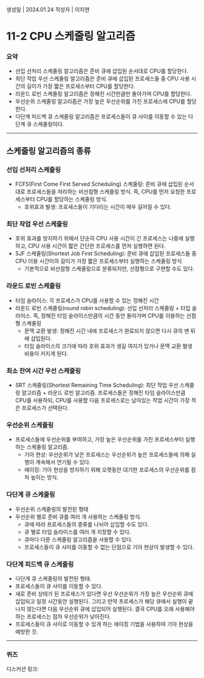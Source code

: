 생성일 | 2024.01.24
작성자 | 이지현
# 11-2 CPU 스케줄링 알고리즘

### 요약
- 선입 선처리 스케줄링 알고리즘은 준비 큐에 삽입된 순서대로 CPU를 할당한다.
- 최단 작업 우선 스케줄링 알고리즘은 준비 큐에 삽입된 프로세스들 중 CPU 사용 시간의 길이가 가장 짧은 프로세스부터 CPU를 할당한다.
- 라운드 로빈 스케줄링 알고리즘은 정해진 시간만큼만 돌아가며 CPU를 할당한다.
- 우선순위 스케줄링 알고리즘은 가장 높은 우선순위를 가진 프로세스에 CPU를 할당한다.
- 다단계 피드백 큐 스케줄링 알고리즘은 프로세스들이 큐 사이를 이동할 수 있는 다단계 큐 스케줄링이다.

---
## 스케줄링 알고리즘의 종류

### 선입 선처리 스케줄링
- FCFS(First Come First Served Scheduling) 스케줄링: 준비 큐에 삽입된 순서대로 프로세스들을 처리하는 비선점형 스케줄링 방식. 즉, CPU를 먼저 요청한 프로세스부터 CPU를 할당하는 스케줄링 방식.
	- 호위효과 발생: 프로세스들이 기다리는 시간이 매우 길어질 수 있다.

### 최단 작업 우선 스케줄링
- 호위 효과를 방지하기 위해서 단순히 CPU 사용 시간이 긴 프로세스는 나중에 실행하고, CPU 사용 시간이 짧은 간단한 프로세스를 먼저 실행하면 된다.
- SJF 스케줄링(Shortest Job First Scheduling): 준비 큐에 삽입된 프로세스들 중 CPU 이용 시간이의 길이가 가장 짧은 프로세스부터 실행하는 스케줄링 방식
	- 기본적으로 비선점형 스케줄링으로 분류되지만, 선점형으로 구현할 수도 있다.

### 라운드 로빈 스케줄링
- 타임 슬라이스: 각 프로세스가 CPU를 사용할 수 있는 정해진 시간
- 라운드 로빈 스케줄링(round robin scheduling): 선입 선처리 스케줄링 + 타입 슬라이스. 즉, 정해진 타임 슬라이스만큼의 시간 동안 돌아가며 CPU를 이용하는 선점형 스케줄링
	- 문맥 교환 발생: 정해진 시간 내에 프로세스가 완료되지 않으면 다시 큐의 맨 뒤에 삽입된다.
	- 타임 슬라이스의 크기에 따라 호위 효과가 생길 여지가 있거나 문맥 교환 발생 비용이 커지게 된다.

### 최소 잔여 시간 우선 스케줄링
- SRT 스케줄링(Shortest Remaining Time Scheduling): 최단 작업 우선 스케줄링 알고리즘 + 라운드 로빈 알고리즘. 프로세스들은 정해진 타임 슬라이스만큼 CPU를 사용하되, CPU를 사용할 다음 프로세스로는 남아있는 작업 시간이 가장 적은 프로세스가 선택된다.

### 우선순위 스케줄링
- 프로세스들에 우선순위를 부여하고, 가장 높은 우선순위를 가진 프로세스부터 실행하는 스케줄링 알고리즘.
	- 기아 현상: 우선순위가 낮은 프로세스는 우선순위가 높은 프로세스들에 의해 실행이 계속해서 연기될 수 있다.
	- 에이징: 기아 현상을 방지하기 위해 오랫동안 대기한 프로세스의 우선순위를 점차 높이는 방식.

### 다단계 큐 스케줄링
- 우선순위 스케줄링의 발전된 형태
- 우선순위 별로 준비 큐를 여러 개 사용하는 스케줄링 방식.
	- 큐에 따라 프로세스들의 종류를 나뉘어 삽입할 수도 있다.
	- 큐 별로 타임 슬라이스를 여러 개 지정할 수 있다.
	- 큐마다 다른 스케줄링 알고리즘을 사용할 수 있다.
	- 프로세스들이 큐 사이를 이동할 수 없는 단점으로 기아 현상이 발생할 수 있다.

### 다단계 피드백 큐 스케줄링
- 다단계 큐 스케줄링의 발전된 형태.
- 프로세스들이 큐 사이를 이동할 수 있다.
- 새로 준비 상태가 된 프로세스가 있다면 우선 우선순위가 가장 높은 우선순위 큐에 삽입되고 일정 시간동안 실행된다. 그리고 만약 프로세스가 해당 큐에서 실행이 끝나지 않는다면 다음 우선순위 큐에 삽입되어 실행된다. 결국 CPU를 오래 사용해야 하는 프로세스는 점차 우선순위가 낮아진다.
- 프로세스들이 큐 사이로 이동할 수 있게 하는 에이징 기법을 사용하여 기아 현상을 예방한 것.


----
### 퀴즈

디스커션 링크: